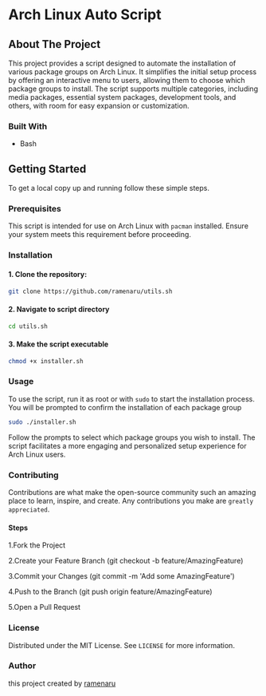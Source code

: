 # Arch Linux Auto Script

## About The Project

This project provides a script designed to automate the installation of various package groups on Arch Linux. It simplifies the initial setup process by offering an interactive menu to users, allowing them to choose which package groups to install. The script supports multiple categories, including media packages, essential system packages, development tools, and others, with room for easy expansion or customization.

### Built With

- Bash

## Getting Started

To get a local copy up and running follow these simple steps.

### Prerequisites

This script is intended for use on Arch Linux with `pacman` installed. Ensure your system meets this requirement before proceeding.

### Installation

#### 1. Clone the repository:
   ```sh
   git clone https://github.com/ramenaru/utils.sh
   ```

#### 2. Navigate to script directory
   ```sh
   cd utils.sh
   ```
   
#### 3. Make the script executable
   ```sh
   chmod +x installer.sh
   ```

### Usage
To use the script, run it as root or with `sudo` to start the installation process. You will be prompted to confirm the installation of each package group
   ```sh
   sudo ./installer.sh
   ```

Follow the prompts to select which package groups you wish to install. The script facilitates a more engaging and personalized setup experience for Arch Linux users.

### Contributing
Contributions are what make the open-source community such an amazing place to learn, inspire, and create. Any contributions you make are `greatly appreciated`.

#### Steps
1.Fork the Project

2.Create your Feature Branch (git checkout -b feature/AmazingFeature)

3.Commit your Changes (git commit -m 'Add some AmazingFeature')

4.Push to the Branch (git push origin feature/AmazingFeature)

5.Open a Pull Request

### License
Distributed under the MIT License. See `LICENSE` for more information.

### Author
this project created by <a href="https://github.com/ramenaru">ramenaru</a>
